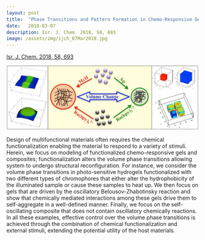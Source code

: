```yaml
---
layout: post
title:  "Phase Transitions and Pattern Formation in Chemo-Responsive Gels and Composites"
date:   2018-03-07
description: Isr. J. Chem. 2018, 58, 693
image: /assets/img/ijch_07Mar2018.jpg
---
```


[Isr. J. Chem. 2018, 58, 693](https://onlinelibrary.wiley.com/doi/full/10.1002/ijch.201700137)

[![Langmuir](/assets/img/ijch_07Mar2018.jpg)](https://onlinelibrary.wiley.com/doi/full/10.1002/ijch.201700137)

<p class="intro"><span class="dropcap">D</span>esign of multifunctional materials often requires the chemical functionalization enabling the material to respond to a variety of stimuli. Herein, we focus on modeling of functionalized chemo-responsive gels and composites; functionalization alters the volume phase transitions allowing system to undergo structural reconfiguration. For instance, we consider the volume phase transitions in photo-sensitive hydrogels functionalized with two different types of chromophores that either alter the hydrophobicity of the illuminated sample or cause these samples to heat up. We then focus on gels that are driven by the oscillatory Belousov-Zhabotinsky reaction and show that chemically mediated interactions among these gels drive them to self-aggregate in a well-defined manner. Finally, we focus on the self-oscillating composite that does not contain oscillatory chemically reactions. In all these examples, effective control over the volume phase transitions is achieved through the combination of chemical functionalization and external stimuli, extending the potential utility of the host materials.
